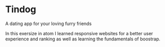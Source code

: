 # Tindog
A dating app for your loving furry friends


In this exersize in atom I learned responsive websites for a better user experience and ranking as well as learning the fundamentals of boostrap.
